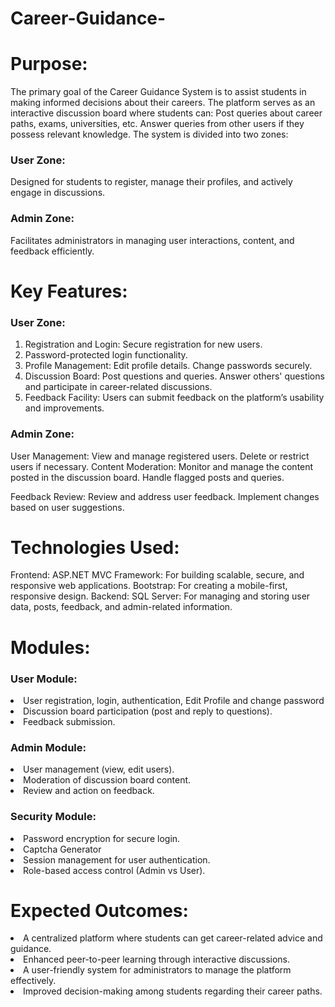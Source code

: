 # Career-Guidance-
<h1> Purpose:</h1>
The primary goal of the Career Guidance System is to assist students in making informed decisions about their careers. The platform serves as an interactive discussion board where students can:
Post queries about career paths, exams, universities, etc.
Answer queries from other users if they possess relevant knowledge.
The system is divided into two zones:

<h3>User Zone:</h3> 
Designed for students to register, manage their profiles, and actively engage in discussions.
<h3>Admin Zone: </h3>
Facilitates administrators in managing user interactions, content, and feedback efficiently.

<h1>Key Features:</h1>
<h3>User Zone:</h3>
<ol>
<li> Registration and Login:
Secure registration for new users.</li>
<li>Password-protected login functionality.</li>
<li>Profile Management:
Edit profile details.
Change passwords securely.</li>
<li>Discussion Board:
Post questions and queries.
Answer others' questions and participate in career-related discussions.</li>
<li>Feedback Facility:
Users can submit feedback on the platform’s usability and improvements.</li>
</ol>
<h3>Admin Zone:</h3>

User Management:
View and manage registered users.
Delete or restrict users if necessary.
Content Moderation:
Monitor and manage the content posted in the discussion board.
Handle flagged posts and queries.

Feedback Review:
Review and address user feedback.
Implement changes based on user suggestions.

<h1>Technologies Used:</h1>
Frontend:
ASP.NET MVC Framework: For building scalable, secure, and responsive web applications.
Bootstrap: For creating a mobile-first, responsive design.
Backend:
SQL Server: For managing and storing user data, posts, feedback, and admin-related information.

<h1>Modules:</h1>
<h3>User Module:</h3>
<ls>
<li>User registration, login, authentication, Edit Profile and change password</li>
<li>Discussion board participation (post and reply to questions).</li>
<li>Feedback submission.</li></ls>

<h3>Admin Module:</h3>
<ls>
<li>User management (view, edit users).</li>
<li>Moderation of discussion board content.</li>
<li>Review and action on feedback.</li></ls>

<h3>Security Module:</h3>
<ls>
<li>Password encryption for secure login.</li>
<li>Captcha Generator</li>
<li>Session management for user authentication.</li>
<li>Role-based access control (Admin vs User).</li></ls>

<h1>Expected Outcomes:</h1>
<ls>
<li>A centralized platform where students can get career-related advice and guidance.</li>
<li>Enhanced peer-to-peer learning through interactive discussions.</li>
<li>A user-friendly system for administrators to manage the platform effectively.</li>
<li>Improved decision-making among students regarding their career paths.</li>
</ls>
